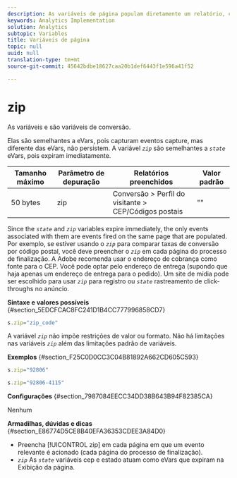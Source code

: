 ```yaml
---
description: As variáveis de página populam diretamente um relatório, como pageName, Propriedades de lista, Variáveis de lista, entre outros.
keywords: Analytics Implementation
solution: Analytics
subtopic: Variables
title: Variáveis de página
topic: null
uuid: null
translation-type: tm+mt
source-git-commit: 45642bdbe18627caa20b1def6443f1e596a41f52

---
```



# zip

As variáveis e são variáveis de conversão.

<!-- 

zip.xml

 -->

Elas são semelhantes a eVars, pois capturam eventos capture, mas diferente das eVars, não persistem. A variável *`zip`* são semelhantes a *`state`* eVars, pois expiram imediatamente.

| Tamanho máximo | Parâmetro de depuração | Relatórios preenchidos | Valor padrão |
|---|---|---|---|
| 50 bytes | zip | Conversão &gt; Perfil do visitante &gt; CEP/Códigos postais | "" |

Since the *`state`* and *`zip`* variables expire immediately, the only events associated with them are events fired on the same page that are populated. Por exemplo, se estiver usando o *`zip`* para comparar taxas de conversão por código postal, você deve preencher o *`zip`* em cada página do processo de finalização. A Adobe recomenda usar o endereço de cobrança como fonte para o CEP. Você pode optar pelo endereço de entrega (supondo que haja apenas um endereço de entrega para o pedido). Um site de mídia pode ser escolhido para usar *`zip`* para registro ou *`state`* rastreamento de click-throughs no anúncio.

**Sintaxe e valores possíveis** {#section_5EDCFCAC8FC241D1B4CC777996858CD7}

```js
s.zip="zip_code"
```

A variável *`zip`* não impõe restrições de valor ou formato. Não há limitações nas variáveis *`zip`* além das limitações padrão de variáveis.

**Exemplos** {#section_F25C0D0CC3C04B81892A662CD605C593}

```js
s.zip="92806"
```

```js
s.zip="92806-4115"
```

**Configurações** {#section_7987084EECC34DD38B643B94F82385CA}

Nenhum

**Armadilhas, dúvidas e dicas** {#section_E86774D5CE8B40EFA36353CDEE3A84D0}

* Preencha [!UICONTROL zip] em cada página em que um evento relevante é acionado (cada página do processo de finalização).
* *`zip`* As *`state`* variáveis cep e estado atuam como eVars que expiram na Exibição da página.

